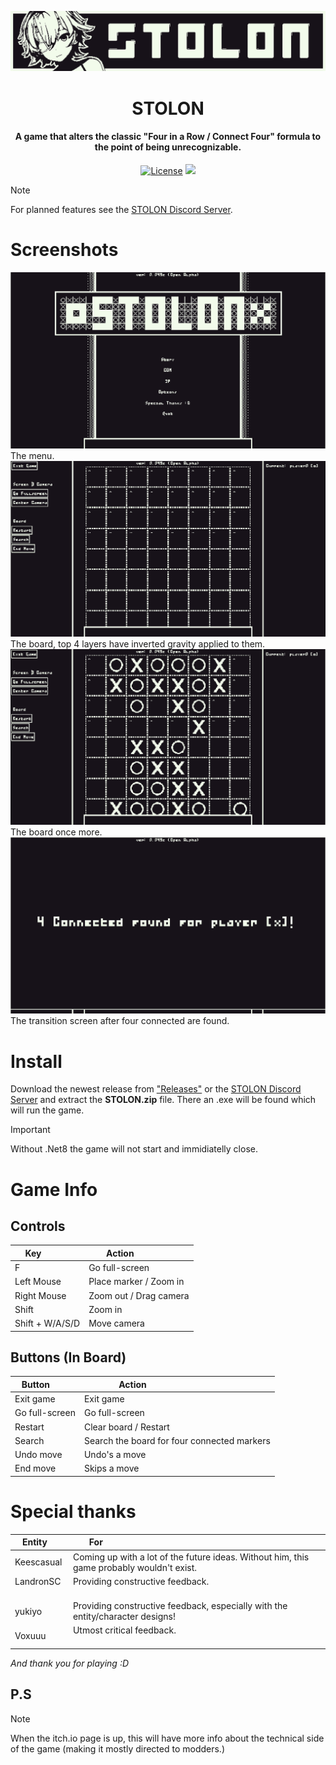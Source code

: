 <p align="center">
<img src="media/fax_icon_wide_3d-export.png" alt="StolonHeaderImg">
</p>

<h1 align="center">STOLON</h1>

<h4 align="center">A game that alters the classic "Four in a Row / Connect Four" formula to the point of being unrecognizable.</h4>

<p align="center">
<a href="LICENSE"><img src="https://img.shields.io/github/license/JTnadrooi/Stolon.svg" alt="License"></a>
<a href="https://discord.gg/qmuWrqbDG2"><img src="https://dcbadge.vercel.app/api/server/qmuWrqbDG2?style=flat" /></a>
</p>

> [!NOTE]
> For planned features see the [STOLON Discord Server](https://discord.gg/qmuWrqbDG2).

# Screenshots

<img src="media/Screenshot1.png" alt="Menu">
The menu.

<img src="media/Screenshot2.png" alt="Menu">
The board, top 4 layers have inverted gravity applied to them.

<img src="media/Screenshot3.png" alt="Menu">
The board once more.

<img src="media/Screenshot4.png" alt="Menu">
The transition screen after four connected are found.

# Install

Download the newest release from ["Releases"](https://github.com/JTnadrooi/Stolon/releases/) or the [STOLON Discord Server](https://discord.gg/qmuWrqbDG2) and extract the **STOLON.zip** file. There an .exe will be found which will run the game.

> [!IMPORTANT]
> Without .Net8 the game will not start and immidiatelly close.

# Game Info

## Controls

| Key              | Action                   |
| ---------------- | ------------------------ |
| F                | Go full-screen           |
| Left Mouse       | Place marker / Zoom in   |
| Right Mouse      | Zoom out / Drag camera   |
| Shift            | Zoom in                  |
| Shift + W/A/S/D  | Move camera              |

## Buttons (In Board)

| Button         | Action                                       |
| -------------- | -------------------------------------------- |
| Exit game      | Exit game                                    |
| Go full-screen | Go full-screen                               |
| Restart        | Clear board / Restart                        |
| Search         | Search the board for four connected markers  |
| Undo move      | Undo's a move                                |
| End move       | Skips a move                                 |

# Special thanks

| Entity      | For                                                                                       |
| ----------- | ----------------------------------------------------------------------------------------- |
| Keescasual  | Coming up with a lot of the future ideas. Without him, this game probably wouldn't exist. |
| LandronSC   | Providing constructive feedback.                                                          |
| yukiyo      | Providing constructive feedback, especially with the entity/character designs!            |
| Voxuuu      | Utmost critical feedback.                                                                 |

_And thank you for playing :D_

## P.S

> [!NOTE]
> When the itch.io page is up, this will have more info about the technical side of the game (making it mostly directed to modders.)
